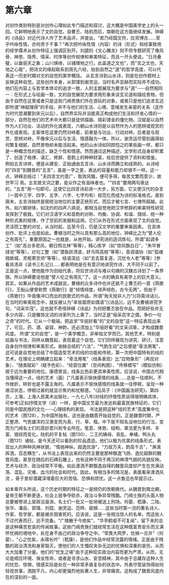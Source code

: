 # 第六章

对创作类别特别是对创作心理如此专门描述和探讨，这大概是中国美学史上的头一回。它鲜明地表示了文的自觉。自曹丕、陆机而后，南朝在这方面继续发展。钟嵘的《诗品》对近代诗人作了艺术品评，并提出，"若乃经国文符，应资博古......至乎吟咏性情，亦何贵于干事？"再次把吟咏性情（内容）的诗（形式）和经事致用的经学儒术从创作特征上强调区别开。刘勰的《文心雕龙》则不但专题研究了像风骨、神思、隐秀、情采、时序等创作规律和审美特征，而且一开头便说，"日月叠璧，以垂丽天之象；山川焕绮，以铺理地之行。此盖道之文也"，而"言之文也，天地之心哉"，把诗文的缘起联系到周孔六经，抬到自然之"道"的哲学高度，可以代表这一历史时期对文的自觉的美学概括。 从玄言诗到山水诗，则是在创作题材上反映这种自觉。这些创作本身，从郭璞到谢灵运，当时名声显赫而实际并不成功。他们在内容上与哲学本体论的追求一致，人的主题展现为要求与"道"----自然相同一：在形式上与绘画一致，文的自觉展现为要求用形象来谈玄论道和描绘景物。但由于自然在这里或者只是这些门阀贵族们外在游玩的对象，或者只是他们追求玄远即所谓"神超理得"的手段，并不与他们的生活、心境、意绪发生亲密的关系（这作为时代思潮要到宋元以后），自然界实际并没能真正构成他们生活和抒发心情的一部分，自然在他们的艺术中大都只是徒供描画、错彩镂金的僵化物。汉赋是以自然作为人们功业、活动的外化或表现，六朝山水诗则是以自然作为人的思辨或观赏的外化或表现。主客体在这里仍然对峙着，前者是与功业、行动对峙，后者是与观赏、思辨对峙，不像宋元以后与生活、情感融为一体。所以，谢灵运尽管刻画得如何繁复细腻，自然景物却未能活起来。他的山水诗如同顾恺之的某些画一样，都只是一种概念性的描述，缺乏个性和情感。然而通过这种描述，文学形式自身却积累了、创造了格律、语汇、修辞、音韵上的种种财富，给后世提供了资料和借鉴。 例如五言诗体，便是从建安、正始通由玄言诗、山水诗而确立和成熟的。从诗经的"四言"到魏晋的"五言"，虽是一字之差，表达的容量和能力却很不一样。这一点，钟嵘总结过："夫四言文约意广，取效风騷，便可多得，每苦文繁而意少，故世罕习 焉。五言居文词之要，是众作之有滋味者也。""四言"要用两句表达的，"五言"用一句即可。这使它比四言诗前进一大步，另方面，它又使汉代的杂言（一首中三字、四字、五字、六字、七字均有）规范化而成为诗的标准格式。直到唐末，五言诗始终是居统治地位的主要正统形式，而后才被七言、七律所超越。此外，如六朝骈体，如沈约的四声八病说，都相当自觉地把汉字修辞的审美特性研究发挥到了极致。它们对汉语字义和音韵的对称、均衡、协调、和谐、错综、统一种种形式美的规律，作了空前的发掘和运用。它们从外在形式方面表现了文的自觉。灵活而工整的对仗，从当时起，迄至今日，仍是汉文学的重要审美因素。 在具体创作、批评上也是如此。曹植当时之所以具有那么高的地位，钟嵘比之为"譬人伦之有周孔"，重要原因之一也就是，从他开始，讲究诗的造词炼句。所谓"起调多工"（如"高台多悲风，朝日照北林"等等），精心炼字（如"惊风飘白日"，"朱华冒绿池"等等），对句工整（如"潜鱼跃清波，好鸟鸣高枝"等等），音调谐协（如"孤魂翔故城，灵柩寄京师"等等），结语深远（如"去去莫复道，沉忧令人老"等等）[参看肖涤非《读书三札记》]......都表明他是在有意识地讲究作诗，大不同于以前了。正是这一点，使他能作为创始代表，将后世诗词与难以句摘的汉魏古诗划了一条界限。所以钟嵘要说他是"譬人伦之有周孔"了。这一点的确具有美学上的巨大意义。其实，如果从作品的艺术成就说，曹植的众多诗作也许还抵不上曹丕的一首《燕歌行》，王船山便曾称赞《燕歌行》是"倾情倾度，倾声倾色，古今无两"。但由于《燕歌行》毕竟像冲口而出的民歌式的作品，所谓"殆天授非人力"[《将斋诗话》]，在当时的审美观念中，就反被认为"率皆鄙质如偶语"[《诗品》]，远不及曹植讲究字句，"词采华茂"。这也就不奇怪钟嵘《诗品》为何把曹丕放在中品，而把好些并无多少内容，只是雕饰文词的诗家列为上乘了，当时正是"俪采百字之偶，争价一句之奇"的时代。它从一个极端，把追求"华丽好看"的"文的自觉"这一特征表现出来了。可见，药、酒、姿容、神韵，还必须加上"华丽好看"的文采词章，才构成魏晋风度。 所谓"文的自觉"，是一个美学概念，非单指文学而已。其他艺术，特别是绘画与书法，同样从魏晋起，表现着这个自觉。它们同样展现为讲究、研讨，注意自身创作规律和审美形式。谢赫总结的"六法"，"气韵生动"之后便是"骨法用笔"，这可说是自觉地总结了中国造型艺术的线的功能和传统，第一次把中国特有的线的艺术，在理论上明确建立起来："骨法用笔"（线条表现）比"应物象形"（再现对象）、"随类赋彩"（赋予色彩）、"经营位置"（空间构图）、"传移模写"（模拟仿制）居于远为重要的地位。康德曾说，线条比色彩更具审美性质。应该说，中国古代相当懂得这一点，线的艺术（画）["凡属表示愉快感情的线条......总是一往顺利，不作挫折，转折也是不露主角的。凡属表示不愉快感情的线条就一往停顿，呈现一种艰涩状态，停顿过甚的就显示焦灼和忧郁感。"(吕凤子：《中国画法研究》，第四页，上海，上海人民美术出版社，一九七八年)对线的抒情性质说得很明确具体，可参考]正如抒情文学（诗）一样，是中国文艺最为发达和最富民族特征的，它们同是中国民族的文化----心理结构的表现。 书法是把这种"线的艺术"高度集中化的艺术（图128），为中国所独有。这也是由魏晋开始自觉的。正是魏晋时期，严正整肃、气势雄浑的汉隶变而为真、行、草、楷。中下层不知名没地位的行当，变而为门阀名士们的高妙意兴和专业所在。笔意、体势、结构、章法更为多样、丰富、错综而变化。陆机的平复帖（图130）、二王的姨母、丧乱、奉橘、鸭头丸（图131）诸帖，是今天还可以看到的珍品遗迹。他们以极为优美的线条形式，表现出人的种种风神状貌，"情驰神纵，超逸优游"，"力屈万夫，韵高千古"，"淋漓挥洒，百态横生"，从书法上表现出来的仍然主要是那种飘逸飞扬、逸伦超群的魏晋风度。甚至在随后的石碑石雕上，也有这种不同于两汉的神清气朗的风貌反映。 艺术与经济、政治经常不平衡。如此潇洒不群飘逸自得的魏晋风度却产生在充满动荡、混乱、灾难、血污的社会和时代。因此，有相当多的情况是，表面看来潇洒风流 ，骨子里却潜藏深埋着巨大的苦恼、恐惧和烦忧。这一点鲁迅也早提示过。

如本章开头所说，这个历史时期的特征之一是频仍的改朝换代。从魏晋到南北朝，皇帝王朝不断更迭，社会上层争夺砍杀，政治斗争异常残酷。门阀士族的头面人物总要被卷进上层政治漩涡，名士们一批又一批地被送上刑场。何晏、嵇康、二陆、张华、潘岳、郭璞、刘琨、谢灵运、范晔、裴頠......这些当时第一流的著名诗人、作家、哲学家，都是被杀戮害死的。应该说，这是一张相当惊人的名单，而这些人不过代表而已，远不完备。"广陵散于今绝矣"，"华亭鹤唳不可复闻"，留下来的总是这种痛苦悲哀的传闻故事。这些门阀贵族们就经常生活在这种既富贵安乐而又满怀忧祸的境地中，处在身不由己的政治争夺之中。"常畏大网罗，忧祸一旦并"（何晏），"心之忧矣，永啸长吟"（嵇康），是他们作品中经常流露的情绪。正是由于残酷的政治清洗和身家毁灭，使他们的人生慨叹夹杂无边的忧惧和深重的哀伤，从而大大加重了分量。他们的"忧生之嗟"由于这种现实政治内容而更为严肃。从而，无论是顺应环境、保全性命，或者是寻求山水、安息精神，其中由于总藏存这种人生的忧恐、惊惧，情感实际是处在一种异常矛盾复杂的状态中。外表尽管装饰得如何轻视世事，洒脱不凡，内心却更强烈地执著人生，非常痛苦。这构成了魏晋风度内在的深刻的一面。
